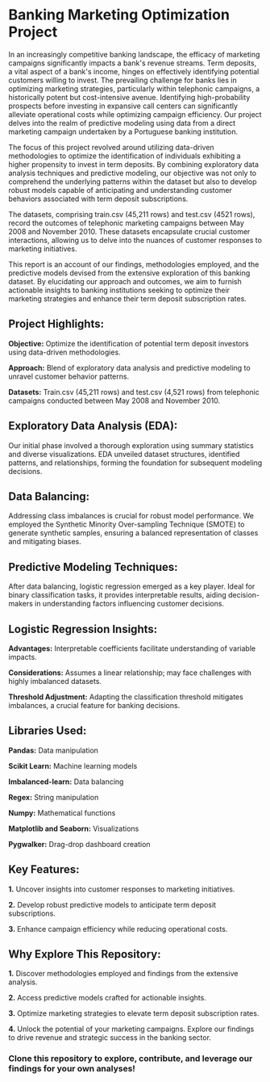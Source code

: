 # Banking Marketing Optimization Project

In an increasingly competitive banking landscape, the efficacy of marketing campaigns significantly impacts a bank's revenue streams. Term deposits, a vital aspect of a bank's income, hinges on effectively identifying potential customers willing to invest. The prevailing challenge for banks lies in optimizing marketing strategies, particularly within telephonic campaigns, a historically potent but cost-intensive avenue. Identifying high-probability prospects before investing in expansive call centers can significantly alleviate operational costs while optimizing campaign efficiency. Our project delves into the realm of predictive modeling using data from a direct marketing campaign undertaken by a Portuguese banking institution. 

The focus of this project revolved around utilizing data-driven methodologies to optimize the identification of individuals exhibiting a higher propensity to invest in term deposits. By combining exploratory data analysis techniques and predictive modeling, our objective was not only to comprehend the underlying patterns within the dataset but also to develop robust models capable of anticipating and understanding customer behaviors associated with term deposit subscriptions. 

The datasets, comprising train.csv (45,211 rows) and test.csv (4521 rows), record the outcomes of telephonic marketing campaigns between May 2008 and November 2010. These datasets encapsulate crucial customer interactions, allowing us to delve into the nuances of customer responses to marketing initiatives.  

This report is an account of our findings, methodologies employed, and the predictive models devised from the extensive exploration of this banking dataset. By elucidating our approach and outcomes, we aim to furnish actionable insights to banking institutions seeking to optimize their marketing strategies and enhance their term deposit subscription rates. 

## Project Highlights:

**Objective:** Optimize the identification of potential term deposit investors using data-driven methodologies.

**Approach:** Blend of exploratory data analysis and predictive modeling to unravel customer behavior patterns.

**Datasets:** Train.csv (45,211 rows) and test.csv (4,521 rows) from telephonic campaigns conducted between May 2008 and November 2010.


## Exploratory Data Analysis (EDA):
Our initial phase involved a thorough exploration using summary statistics and diverse visualizations. EDA unveiled dataset structures, identified patterns, and relationships, forming the foundation for subsequent modeling decisions.


## Data Balancing:
Addressing class imbalances is crucial for robust model performance. We employed the Synthetic Minority Over-sampling Technique (SMOTE) to generate synthetic samples, ensuring a balanced representation of classes and mitigating biases.


## Predictive Modeling Techniques:
After data balancing, logistic regression emerged as a key player. Ideal for binary classification tasks, it provides interpretable results, aiding decision-makers in understanding factors influencing customer decisions.


## Logistic Regression Insights:

**Advantages:** Interpretable coefficients facilitate understanding of variable impacts.

**Considerations:** Assumes a linear relationship; may face challenges with highly imbalanced datasets.

**Threshold Adjustment:** Adapting the classification threshold mitigates imbalances, a crucial feature for banking decisions.


## Libraries Used:

**Pandas:** Data manipulation

**Scikit Learn:** Machine learning models

**Imbalanced-learn:** Data balancing

**Regex:** String manipulation

**Numpy:** Mathematical functions

**Matplotlib and Seaborn:** Visualizations

**Pygwalker:** Drag-drop dashboard creation



## Key Features:

**1.** Uncover insights into customer responses to marketing initiatives.

**2.** Develop robust predictive models to anticipate term deposit subscriptions.

**3.** Enhance campaign efficiency while reducing operational costs.


## Why Explore This Repository:

**1.** Discover methodologies employed and findings from the extensive analysis.

**2.** Access predictive models crafted for actionable insights.

**3.** Optimize marketing strategies to elevate term deposit subscription rates.

**4.** Unlock the potential of your marketing campaigns. Explore our findings to drive revenue and strategic success in the banking sector.

### Clone this repository to explore, contribute, and leverage our findings for your own analyses!
